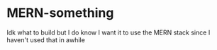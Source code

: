 # MERN-something

Idk what to build but I do know I want it to use the MERN stack since I haven't used that in awhile